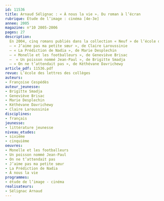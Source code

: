 ```yaml
---
id: 11536
title: Arnaud Sélignac : « À nous la vie ». Du roman à l’écran
rubrique: Étude de l’image : cinéma [4e-3e]
annee: 2005
magazine: n°10 2005-2006
pages: 27
description: 
  En 2004, cinq romans publiés dans la collection « Neuf » de l’école des loisirs ont été adaptés par Arnaud Sélignac pour France 3. Le DVD de ces adaptations vient d’être édité par le Scéren-CNDP. Les pistes de travail et de réflexion présentées dans cet article permettent aux enseignants de s’orienter dans leur approche du contenu littéraire et de l’adaptation cinématographique de ces ouvrages. Chaque roman raconte comment le personnage principal, une jeune fille ou un jeune garçon d’une dizaine d’années, s’est retrouvé à un moment important de sa vie, confronté à des situations aussi difficiles, délicates ou brutales que celles de ne pas chercher à être autre chose que soi-même, d’affronter un danger, de faire accepter et d’assumer un choix personnel ou d’admettre la différence comme source d’enrichissement. Ces histoires de vie montrent de façon optimiste, émouvante ou drôle, des enfants en bonne voie vers l’adolescence.
  – « J’aime pas ma petite sœur », de Claire Laroussinie
  – « La Prédiction de Nadia », de Marie Desplechin
  – « Monelle et les footballeurs », de Geneviève Brisac
  –  « Un poisson nommé Jean-Paul », de Brigitte Smadja
  – « On ne t’attendait pas », de Kéthévane Davrichewy
article_pdf: 11536.pdf
revue: L’école des lettres des collèges
auteurs:
- Françoise Cespédès
auteur_jeunesse:
- Brigitte Smadja
- Geneviève Brisac
- Marie Desplechin
- Kéthévane Davrichewy
- Claire Laroussinie
disciplines:
- français
jeunesse:
- littérature jeunesse
niveau_etudes:
- sixième
- cinquième
oeuvres:
- Monelle et les footballeurs
- Un poisson nommé Jean-Paul
- On ne t’attendait pas
- J’aime pas ma petite sœur
- La Prédiction de Nadia
- À nous la vie
programmes:
- étude de l’image - cinéma
realisateurs:
- Sélignac Arnaud
---
```

